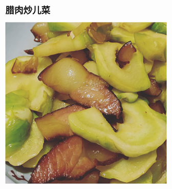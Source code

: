 # 腊肉炒儿菜

![&#x814A;&#x8089;&#x7092;&#x513F;&#x83DC;](.gitbook/assets/76db8ed8-184a-4c55-8e2f-2349ba96c08f.jpg)

